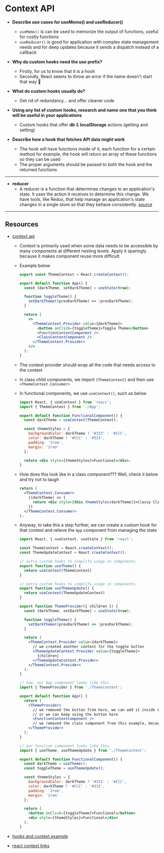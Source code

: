 # Context API

- **Describe use cases for useMemo() and useReducer()**

  - `useMemo()` is can be used to memorize the output of functions, useful for costly functions
  - `useReducer()` is good for application with complex state management needs and for deep updates because it sends a dispatch instead of a callback

- **Why do custom hooks need the use prefix?**

  - Firstly, for us to know that it is a hook
  - Secondly, React seems to throw an error if the name doesn't start that way 🤷

- **What do custom hooks usually do?**

  - Get rid of redundancy... and offer cleaner code

- **Using any list of custom hooks, research and name one that you think will be useful in your applications**

  - Custom hooks that offer **db** & **localStorage** actions (getting and setting)

- **Describe how a hook that fetches API data might work**
  - The hook will have functions inside of it, each function for a certain method for example, the hook will return an array of these functions so they can be used
  - The proper arguments should be passed to both the hook and the returned functions

---

- **reducer**
  - A reducer is a function that determines changes to an application's state. It uses the action it receives to determine this change. We have tools, like Redux, that help manage an application's state changes in a single store so that they behave consistently. [source](https://css-tricks.com/understanding-how-reducers-are-used-in-redux/#:~:text=A%20reducer%20is%20a%20function,so%20that%20they%20behave%20consistently.)

---

## Resources

- [context api](https://reactjs.org/docs/context.html)

  - Context is primarily used when some data needs to be accessible by many components at different nesting levels. Apply it sparingly because it makes component reuse more difficult.
  - Example below

    ```jsx
    export const ThemeContext = React.createContext();

    export default function App() {
      const [darkTheme, setDarkTheme] = useState(true);

      function toggleTheme() {
        setDarkTheme((prevDarkTheme) => !prevDarkTheme);
      }

      return (
        <>
          <ThemeContext.Provider value={darkTheme}>
            <button onClick={toggleTheme}>Toggle Theme</button>
            <FunctionContextComponent />
            <ClassContextComponent />
          </ThemeContext.Provider>
        </>
      );
    }
    ```

  - The context provider should wrap all the code that needs access to the context
  - In class child components, we import `{ThemeContext}` and then use `<ThemeContext.Consumer>`
  - In functional components, we use `useContext()`, such as below

    ```jsx
    import React, { useContext } from 'react';
    import { ThemeContext } from './App';

    export default function FunctionalComponent() {
      const darkTheme = useContext(ThemeContext);

      const themeStyles = {
        backgroundColor: darkTheme ? '#333' : '#CCC',
        color: darkTheme ? '#CCC' : '#333',
        padding: '2rem',
        margin: '2rem'
      };

      return <div style={themeStyles}>Functional</div>;
    }
    ```

  - How does this look like in a class component??? Well, check it below and try not to laugh

    ```jsx
    return (
      <ThemeContext.Consumer>
        {(darkTheme) => {
          return <div style={this.themeStyles(darkTheme)}>Classy Class</div>;
        }}
      </ThemeContext.Consumer>
    );
    ```

  - Anyway, to take this a step further, we can create a custom hook for that context and relieve the `App` component from managing the state

    ```jsx
    import React, { useContext, useState } from 'react';

    const ThemeContext = React.createContext();
    const ThemeUpdateContext = React.createContext();

    // extra custom hooks to simplify usage in components
    export function useTheme() {
      return useContext(ThemeContext)
    }

    // extra custom hooks to simplify usage in components
    export function useThemeUpdate() {
      return useContext(ThemeUpdateContext)
    }

    export function ThemeProvider({ children }) {
      const [darkTheme, setDarkTheme] = useState(true);

      function toggleTheme() {
        setDarkTheme((prevDarkTheme) => !prevDarkTheme);
      }

      return (
        <ThemeContext.Provider value={darkTheme}>
          // we created another context for the toggle button
          <ThemeUpdateContext.Provider value={toggleTheme}>
            {children}
          </ThemeUpdateContext.Provider>
        </ThemeContext.Provider>
      );
    }

    // now, our App component looks like this
    import { ThemeProvider } from './ThemeContext';

    export default function App() {
      return (
        <ThemeProvider>
          // we removed the button from here, we can add it inside components so we can update it from anywhere
          // or we can keep using the button here
          <FunctionContextComponent />
          // we removed the class component from this example, because class component suck!! 😎
        </ThemeProvider>
      );
    }

    // our function component looks like this
    import { useTheme, useThemeUpdate } from './ThemeContext';

    export default function FunctionalComponent() {
      const darkTheme = useTheme();
      const toggleTheme = useThemeUpdate();

      const themeStyles = {
        backgroundColor: darkTheme ? '#333' : '#CCC',
        color: darkTheme ? '#CCC' : '#333',
        padding: '2rem',
        margin: '2rem'
      };

      return (
        <button onClick={toggleTheme}>Functional</button>
        <div style={themeStyles}>Functional</div>
      );
    }
    ```

- [hooks and context example](https://medium.com/swlh/snackbars-in-react-an-exercise-in-hooks-and-context-299b43fd2a2b)

- [react context links](https://github.com/diegohaz/awesome-react-context)
